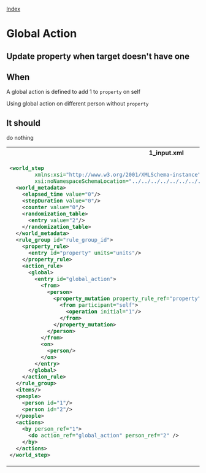 [Index](./index.md)
# Global Action
## Update property when target doesn't have one
## When
A global action is defined to add 1 to `property` on self

Using global action on different person without `property`

## It should
do nothing
<table>
<tr>
<th>1_input.xml</th>
<th>2_expected.xml</th>
</tr>
<tr>
<td style="vertical-align:top">
  
```xml
<world_step
        xmlns:xsi="http://www.w3.org/2001/XMLSchema-instance"
        xsi:noNamespaceSchemaLocation="../../../../../../../../../../../../../../../world_step.xsd">
  <world_metadata>
    <elapsed_time value="0"/>
    <stepDuration value="0"/>
    <counter value="0"/>
    <randomization_table>
      <entry value="2"/>
    </randomization_table>
  </world_metadata>
  <rule_group id="rule_group_id">
    <property_rule>
      <entry id="property" units="units"/>
    </property_rule>
    <action_rule>
      <global>
        <entry id="global_action">
          <from>
            <person>
              <property_mutation property_rule_ref="property">
                <from participant="self">
                  <operation initial="1"/>
                </from>
              </property_mutation>
            </person>
          </from>
          <on>
            <person/>
          </on>
        </entry>
      </global>
    </action_rule>
  </rule_group>
  <items/>
  <people>
    <person id="1"/>
    <person id="2"/>
  </people>
  <actions>
    <by person_ref="1">
      <do action_ref="global_action" person_ref="2" />
    </by>
  </actions>
</world_step>
```
  
</td>
<td style="vertical-align:top">

```xml
<world_step
        xmlns:xsi="http://www.w3.org/2001/XMLSchema-instance"
        xsi:noNamespaceSchemaLocation="../../../../../../../../../../../../../../../world_step.xsd">
  <world_metadata>
    <elapsed_time value="0"/>
    <stepDuration value="0"/>
    <counter value="0"/>
    <randomization_table>
      <entry value="2"/>
    </randomization_table>
  </world_metadata>
  <rule_group id="rule_group_id">
    <property_rule>
      <entry id="property" units="units"/>
    </property_rule>
    <action_rule>
      <global>
        <entry id="global_action">
          <from>
            <person>
              <property_mutation property_rule_ref="property">
                <from participant="self">
                  <operation initial="1"/>
                </from>
              </property_mutation>
            </person>
          </from>
          <on>
            <person/>
          </on>
        </entry>
      </global>
    </action_rule>
  </rule_group>
  <items/>
  <people>
    <person id="1">
      <classifications/>
    </person>
    <person id="2">
      <classifications/>
    </person>
  </people>
  <actions/>
</world_step>
```

</td>
</tr>
</table>
